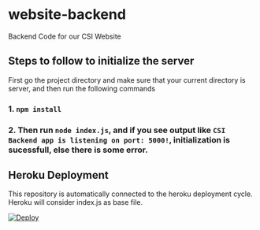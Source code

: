 # website-backend
Backend Code for our CSI Website

## Steps to follow to initialize the server

First go the project directory and make sure that your current directory is server, and then run the following commands

### 1. `npm install`

### 2. Then run `node index.js`, and if you see output like `CSI Backend app is listening on port: 5000!`, initialization is sucessfull, else there is some error.

## Heroku Deployment

This repository is automatically connected to the heroku deployment cycle. Heroku will consider index.js as base file. 

[![Deploy](https://www.herokucdn.com/deploy/button.png)](https://csiddu-website-backend.herokuapp.com/) 

